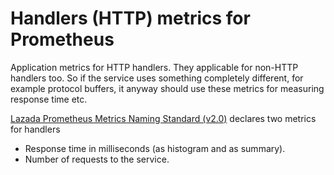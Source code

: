 # Handlers (HTTP) metrics for Prometheus #

Application metrics for HTTP handlers. They applicable for non-HTTP handlers too.
So if the service uses something completely different, for example protocol buffers, 
it anyway should use these metrics for measuring response time etc.

[Lazada Prometheus Metrics Naming Standard (v2.0)](https://confluence.lazada.com/x/OihVAQ)
declares two metrics for handlers

* Response time in milliseconds (as histogram and as summary).
* Number of requests to the service.
